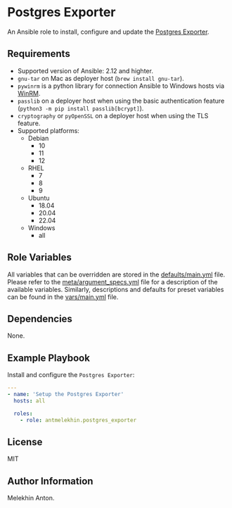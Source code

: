 Postgres Exporter
=================

An Ansible role to install, configure and update the [Postgres Exporter](https://github.com/prometheus-community/postgres_exporter).

Requirements
------------

- Supported version of Ansible: 2.12 and highter.
- `gnu-tar` on Mac as deployer host (`brew install gnu-tar`).
- `pywinrm` is a python library for connection Ansible to Windows hosts via [WinRM](https://docs.ansible.com/ansible/latest/user_guide/windows_winrm.html).
- `passlib` on a deployer host when using the basic authentication feature (`python3 -m pip install passlib[bcrypt]`).
- `cryptography` or `pyOpenSSL` on a deployer host when using the TLS feature.
- Supported platforms:
  - Debian
    - 10
    - 11
    - 12
  - RHEL
    - 7
    - 8
    - 9
  - Ubuntu
    - 18.04
    - 20.04
    - 22.04
  - Windows
    - all

Role Variables
--------------

All variables that can be overridden are stored in the [defaults/main.yml](https://github.com/antmelekhin/ansible-role-postgres-exporter/blob/main/defaults/main.yml) file.
Please refer to the [meta/argument_specs.yml](https://github.com/antmelekhin/ansible-role-postgres-exporter/blob/main/meta/argument_specs.yml) file for a description of the available variables.
Similarly, descriptions and defaults for preset variables can be found in the [vars/main.yml](https://github.com/antmelekhin/ansible-role-postgres-exporter/blob/main/vars/main.yml) file.

Dependencies
------------

None.

Example Playbook
----------------

Install and configure the `Postgres Exporter`:

```yaml
---
- name: 'Setup the Postgres Exporter'
  hosts: all

  roles:
    - role: antmelekhin.postgres_exporter
```

License
-------

MIT

Author Information
------------------

Melekhin Anton.
